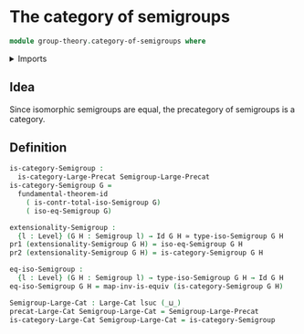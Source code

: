 # The category of semigroups

```agda
module group-theory.category-of-semigroups where
```

<details><summary>Imports</summary>

```agda
open import category-theory.large-categories

open import foundation.dependent-pair-types
open import foundation.equivalences
open import foundation.fundamental-theorem-of-identity-types
open import foundation.identity-types
open import foundation.large-dependent-pair-types
open import foundation.universe-levels

open import group-theory.isomorphisms-semigroups
open import group-theory.precategory-of-semigroups
open import group-theory.semigroups
```

</details>

## Idea

Since isomorphic semigroups are equal, the precategory of semigroups is a
category.

## Definition

```agda
is-category-Semigroup :
  is-category-Large-Precat Semigroup-Large-Precat
is-category-Semigroup G =
  fundamental-theorem-id
    ( is-contr-total-iso-Semigroup G)
    ( iso-eq-Semigroup G)

extensionality-Semigroup :
  {l : Level} (G H : Semigroup l) → Id G H ≃ type-iso-Semigroup G H
pr1 (extensionality-Semigroup G H) = iso-eq-Semigroup G H
pr2 (extensionality-Semigroup G H) = is-category-Semigroup G H

eq-iso-Semigroup :
  {l : Level} (G H : Semigroup l) → type-iso-Semigroup G H → Id G H
eq-iso-Semigroup G H = map-inv-is-equiv (is-category-Semigroup G H)

Semigroup-Large-Cat : Large-Cat lsuc (_⊔_)
precat-Large-Cat Semigroup-Large-Cat = Semigroup-Large-Precat
is-category-Large-Cat Semigroup-Large-Cat = is-category-Semigroup
```
